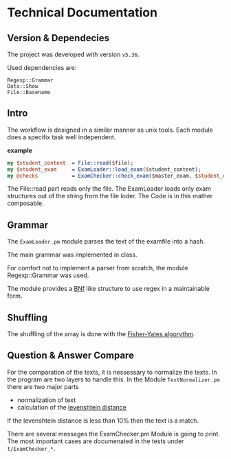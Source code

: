 # Technical Documentation

## Version & Dependecies

The project was developed with version `v5.36`.

Used dependencies are:


    Regexp::Grammar
    Data::Show
    File::Basename


## Intro




The workflow is designed in a similar manner as unix tools.
Each module does a specifix task well independent.

**example**


```perl		
my $student_content  = File::read($file);
my $student_exam     = ExamLoader::load_exam($student_content);
my @checks           = ExamChecker::check_exam($master_exam, $student_exam);
```


The File::read part reads only the file. The ExamLoader loads only exam structures out of the string from the file loder.
The Code is in this mather composable.


## Grammar


The `ExamLoader.pm` module parses the text of the examfile into a hash.

The main grammar was implemented in class.

For comfort not to implement a parser from scratch, the module Regexp::Grammar was used.

The module provides a [BNf](https://en.wikipedia.org/wiki/Backus%E2%80%93Naur_form)
like structure to use regex in a maintainable form.





## Shuffling
The shuffling of the array is done with the [Fisher-Yates algorythm](https://en.wikipedia.org/wiki/Fisher%E2%80%93Yates_shuffle).


## Question & Answer Compare

For the comparation of the texts, it is nessessary to normalize the texts. In the program are two layers to handle this. In the Module `TextNormalizer.pm` there are two major parts

- normalization of text
- calculation of the [levenshtein distance](https://en.wikipedia.org/wiki/Levenshtein_distance)

If the levenshtein distance is less than 10% then the text is a match.

There are several messages the ExamChecker.pm Module is going to print. 
The most important cases are documenated in the tests under `t/ExamChecker_*`. 


## 
